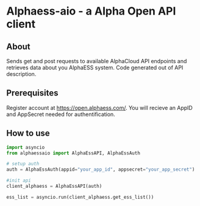 # Alphaess-aio - a Alpha Open API client

## About

Sends get and post requests to available AlphaCloud API endpoints and retrieves data about you AlphaESS system.
Code generated out of API description.

## Prerequisites

Register account at https://open.alphaess.com/. You will recieve an AppID and AppSecret needed for authentification.

## How to use

```python
import asyncio
from alphaessaio import AlphaEssAPI, AlphaEssAuth

# setup auth
auth = AlphaEssAuth(appid="your_app_id", appsecret="your_app_secret")

#init api
client_alphaess = AlphaEssAPI(auth)

ess_list = asyncio.run(client_alphaess.get_ess_list())
```
